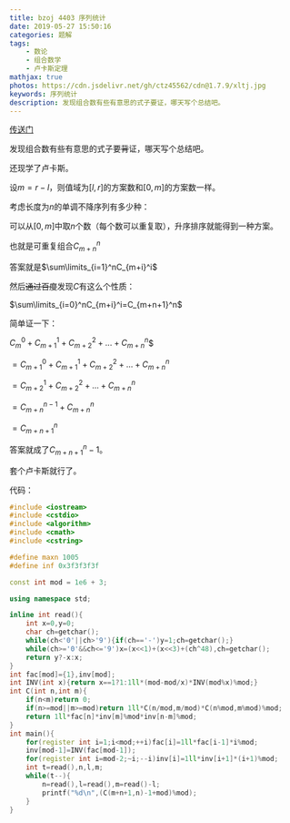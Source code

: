 ```yaml
---
title: bzoj 4403 序列统计
date: 2019-05-27 15:50:16
categories: 题解
tags:
	- 数论
	- 组合数学
	- 卢卡斯定理
mathjax: true
photos: https://cdn.jsdelivr.net/gh/ctz45562/cdn@1.7.9/xltj.jpg
keywords: 序列统计
description: 发现组合数有些有意思的式子要证，哪天写个总结吧。
---
```


[传送门](https://www.lydsy.com/JudgeOnline/problem.php?id=4403)

发现组合数有些有意思的式子要~~背~~证，哪天写个总结吧。

还现学了卢卡斯。

<!--more-->

设$m=r-l$，则值域为$[l,r]$的方案数和$[0,m]$的方案数一样。

考虑长度为$n$的单调不降序列有多少种：

可以从$[0,m]$中取$n$个数（每个数可以重复取），升序排序就能得到一种方案。

也就是可重复组合$C_{m+n}^n$

答案就是$\sum\limits_{i=1}^nC_{m+i}^i$

然后~~通过百度~~发现$C$有这么个性质：

$\sum\limits_{i=0}^nC_{m+i}^i=C_{m+n+1}^n$

简单证一下：

$C_m^0+C_{m+1}^1+C_{m+2}^2+...+C_{m+n}^n$$

$=C_{m+1}^0+C_{m+1}^1+C_{m+2}^2+...+C_{m+n}^n$

$=C_{m+2}^1+C_{m+2}^2+...+C_{m+n}^n$

$=C_{m+n}^{n-1}+C_{m+n}^n$

$=C_{m+n+1}^n$

答案就成了$C_{m+n+1}^n-1$。

套个卢卡斯就行了。

代码：

``` cpp
#include <iostream>
#include <cstdio>
#include <algorithm>
#include <cmath>
#include <cstring>

#define maxn 1005
#define inf 0x3f3f3f3f

const int mod = 1e6 + 3;

using namespace std;

inline int read(){
	int x=0,y=0;
	char ch=getchar();
	while(ch<'0'||ch>'9'){if(ch=='-')y=1;ch=getchar();}
	while(ch>='0'&&ch<='9')x=(x<<1)+(x<<3)+(ch^48),ch=getchar();
	return y?-x:x;
}
int fac[mod]={1},inv[mod];
int INV(int x){return x==1?1:1ll*(mod-mod/x)*INV(mod%x)%mod;}
int C(int n,int m){
	if(n<m)return 0;
	if(n>=mod||m>=mod)return 1ll*C(n/mod,m/mod)*C(n%mod,m%mod)%mod;
	return 1ll*fac[n]*inv[m]%mod*inv[n-m]%mod;
}
int main(){
	for(register int i=1;i<mod;++i)fac[i]=1ll*fac[i-1]*i%mod;
	inv[mod-1]=INV(fac[mod-1]);
	for(register int i=mod-2;~i;--i)inv[i]=1ll*inv[i+1]*(i+1)%mod;
	int t=read(),n,l,m;
	while(t--){
		n=read(),l=read(),m=read()-l;
		printf("%d\n",(C(m+n+1,n)-1+mod)%mod);
	}
}
```


